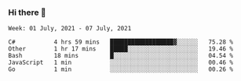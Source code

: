 ### Hi there 👋

<!--START_SECTION:waka-->
```text
Week: 01 July, 2021 - 07 July, 2021

C#           4 hrs 59 mins   ██████████████████▓░░░░░░   75.28 % 
Other        1 hr 17 mins    █████░░░░░░░░░░░░░░░░░░░░   19.46 % 
Bash         18 mins         █░░░░░░░░░░░░░░░░░░░░░░░░   04.54 % 
JavaScript   1 min           ░░░░░░░░░░░░░░░░░░░░░░░░░   00.46 % 
Go           1 min           ░░░░░░░░░░░░░░░░░░░░░░░░░   00.26 % 
```
<!--END_SECTION:waka-->
